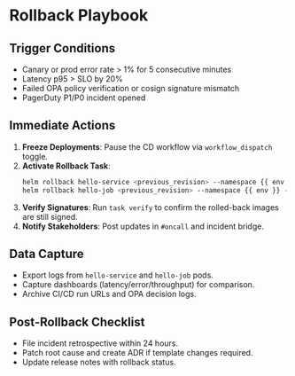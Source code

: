# Rollback Playbook

## Trigger Conditions

- Canary or prod error rate > 1% for 5 consecutive minutes
- Latency p95 > SLO by 20%
- Failed OPA policy verification or cosign signature mismatch
- PagerDuty P1/P0 incident opened

## Immediate Actions

1. **Freeze Deployments**: Pause the CD workflow via `workflow_dispatch` toggle.
2. **Activate Rollback Task**:
   ```bash
   helm rollback hello-service <previous_revision> --namespace {{ env }} --wait
   helm rollback hello-job <previous_revision> --namespace {{ env }} --wait
   ```
3. **Verify Signatures**: Run `task verify` to confirm the rolled-back images are still signed.
4. **Notify Stakeholders**: Post updates in `#oncall` and incident bridge.

## Data Capture

- Export logs from `hello-service` and `hello-job` pods.
- Capture dashboards (latency/error/throughput) for comparison.
- Archive CI/CD run URLs and OPA decision logs.

## Post-Rollback Checklist

- File incident retrospective within 24 hours.
- Patch root cause and create ADR if template changes required.
- Update release notes with rollback status.
